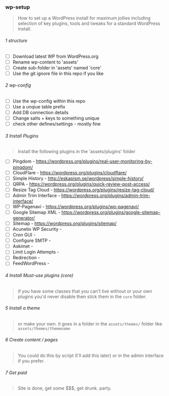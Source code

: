 ### wp-setup

> How to set up a WordPress install for maximum jollies
> including  selection of key plugins, tools and tweaks for a standard WordPress install.

###### 1 structure

- [ ] Download latest WP from WordPress.org
- [ ] Rename wp-content to 'assets'
- [ ] Create sub-folder in 'assets' named 'core'
- [ ] Use the git ignore file in this repo if you like

###### 2 wp-config

- [ ] Use the wp-config within this repo
- [ ] Use a unqiue table prefix
- [ ] Add DB connection details
- [ ] Change salts + keys to something unique
- [ ] check other defines/settings - mostly fine
    
###### 3 Install Plugins

> Install the following plugins in the 'assets/plugins' folder

- [ ] Pingdom               - https://wordpress.org/plugins/real-user-monitoring-by-pingdom/
- [ ] CloudFlare            - https://wordpress.org/plugins/cloudflare/
- [ ] Simple History        - http://eskapism.se/wordpress/simple-history/
- [ ] QRPA                  - https://wordpress.org/plugins/quick-review-post-access/
- [ ] Resize Tag Cloud      - https://wordpress.org/plugins/resize-tag-cloud/
- [ ] Admin Trim Interface  - https://wordpress.org/plugins/admin-trim-interface/
- [ ] WP-Pagenavi           - https://wordpress.org/plugins/wp-pagenavi/
- [ ] Google Sitemap XML    - https://wordpress.org/plugins/google-sitemap-generator/
- [ ] Sitemap               - https://wordpress.org/plugins/sitemap/
- [ ] Acunetix WP Security  - 
- [ ] Cron GUI              - 
- [ ] Configure SMTP        - 
- [ ] Askimet               - 
- [ ] Limit Login Attempts  - 
- [ ] Redirection           - 
- [ ] FeedWordPress         - 

###### 4 Install Must-use plugins (core)

> if you have some classes that you can't live without or your own plugins you'd never disable then stick them in the `core` folder.

    
###### 5 Install a theme

> or make your own. it goes in a folder in the `assets/themes/` folder like `assets/themes/themename`

###### 6 Create content / pages

> You could do this by script (I'll add this later) or in the admin interface if you prefer.

###### 7 Get paid

> Site is done, get some $$$, get drunk. party.

